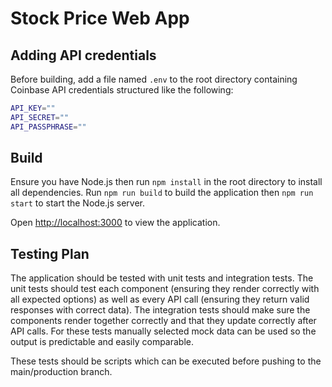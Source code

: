 # Stock Price Web App

## Adding API credentials

Before building, add a file named `.env` to the root directory containing Coinbase API credentials structured like the following:

```bash
API_KEY=""
API_SECRET=""
API_PASSPHRASE=""
```

## Build

Ensure you have Node.js then run `npm install` in the root directory to install all dependencies. Run `npm run build` to build the application then `npm run start` to start the Node.js server.

Open [http://localhost:3000](http://localhost:3000) to view the application.

## Testing Plan

The application should be tested with unit tests and integration tests. The unit tests should test each component (ensuring they render correctly with all expected options) as well as every API call (ensuring they return valid responses with correct data). The integration tests should make sure the components render together correctly and that they update correctly after API calls. For these tests manually selected mock data can be used so the output is predictable and easily comparable.

These tests should be scripts which can be executed before pushing to the main/production branch.
